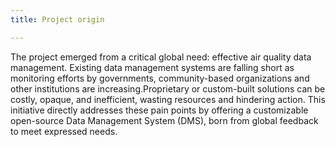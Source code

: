 ```yaml
---
title: Project origin

---
```



The project emerged from a critical global need: effective air quality data management. Existing data management systems are falling short as monitoring efforts by governments, community-based organizations and other institutions are increasing.Proprietary or custom-built solutions can be costly, opaque, and inefficient, wasting resources and hindering action. This initiative directly addresses these pain points by offering a customizable open-source Data Management System (DMS), born from global feedback to meet expressed needs.
